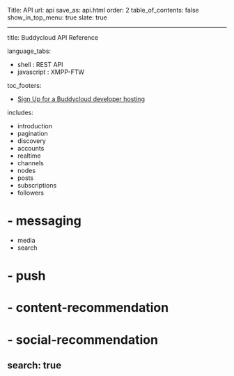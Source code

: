 Title: API
url: api
save_as: api.html
order: 2
table_of_contents: false
show_in_top_menu: true
slate: true

---
title: Buddycloud API Reference

language_tabs:
  - shell : REST API
  - javascript : XMPP-FTW

toc_footers:
  - <a href='#'>Sign Up for a Buddycloud developer hosting</a>

includes:
  - introduction
  - pagination
  - discovery
  - accounts
  - realtime
  - channels
  - nodes
  - posts
  - subscriptions
  - followers
#  - messaging
  - media
  - search
#  - push
#  - content-recommendation
#  - social-recommendation

search: true
---
